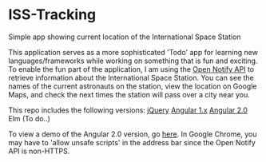 # ISS-Tracking
Simple app showing current location of the International Space Station

This application serves as a more sophisticated 'Todo' app for learning new languages/frameworks while working on something that is fun and exciting. To enable the fun part of the application, I am using the [Open Notify API](http://open-notify.org/) to retrieve information about the International Space Station.  You can see the names of the current astronauts on the station, view the location on Google Maps, and check the next times the station will pass over a city near you.

This repo includes the following versions:
[jQuery](https://github.com/jenningstcj/ISS-Tracking/tree/jQueryAjax)
[Angular 1.x](https://github.com/jenningstcj/ISS-Tracking/tree/angularjs)
[Angular 2.0](https://github.com/jenningstcj/ISS-Tracking/tree/angular2)
Elm (To do..)

To view a demo of the Angular 2.0 version, go [here](https://jenningstcj.github.io/ISS-Tracking/dist).  In Google Chrome, you may have to 'allow unsafe scripts' in the address bar since the Open Notify API is non-HTTPS.
